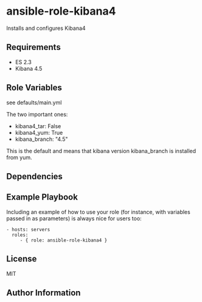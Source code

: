 ansible-role-kibana4
=========

Installs and configures Kibana4

Requirements
------------

 - ES 2.3
 - Kibana 4.5

Role Variables
--------------

see defaults/main.yml

The two important ones:

 - kibana4_tar: False
 - kibana4_yum: True
 - kibana_branch: "4.5"

This is the default and means that kibana version kibana_branch is installed from yum.

Dependencies
------------


Example Playbook
----------------

Including an example of how to use your role (for instance, with variables passed in as parameters) is always nice for users too:

    - hosts: servers
      roles:
         - { role: ansible-role-kibana4 }

License
-------

MIT

Author Information
------------------
